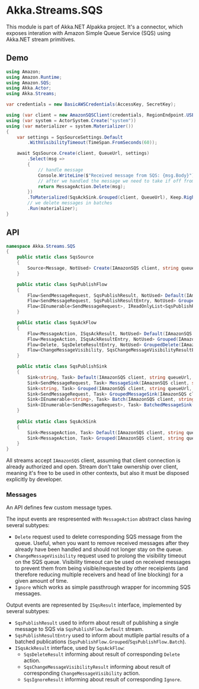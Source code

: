 # Akka.Streams.SQS

This module is part of Akka.NET Alpakka project. It's a connector, which exposes interation with Amazon Simple Queue Service (SQS) using Akka.NET stream primitives.

## Demo

```csharp
using Amazon;
using Amazon.Runtime;
using Amazon.SQS;
using Akka.Actor;
using Akka.Streams;

var credentials = new BasicAWSCredentials(AccessKey, SecretKey);

using (var client = new AmazonSQSClient(credentials, RegionEndpoint.USEast1))
using (var system = ActorSystem.Create("system"))
using (var materializer = system.Materializer())
{
    var settings = SqsSourceSettings.Default
        .WithVisibilityTimeout(TimeSpan.FromSeconds(60));

    await SqsSource.Create(client, QueueUrl, settings)
        .Select(msg =>
        {
            // handle message
            Console.WriteLine($"Received message from SQS: {msg.Body}");
            // after we handled the message we need to take if off from the queue
            return MessageAction.Delete(msg);
        })
        .ToMaterialized(SqsAckSink.Grouped(client, QueueUrl), Keep.Right)
        // we delete messages in batches
        .Run(materializer);
}
```

## API

```csharp
namespace Akka.Streams.SQS 
{
    public static class SqsSource
    {
        Source<Message, NotUsed> Create(IAmazonSQS client, string queueUrl, SqsSourceSettings settings = null);
    }

    public static class SqsPublishFlow
    {
        Flow<SendMessageRequest, SqsPublishResult, NotUsed> Default(IAmazonSQS client, string queueUrl, SqsPublishSettings settings = null);
        Flow<SendMessageRequest, SqsPublishResultEntry, NotUsed> Grouped(IAmazonSQS client, string queueUrl, SqsPublishGroupedSettings settings = null);
        Flow<IEnumerable<SendMessageRequest>, IReadOnlyList<SqsPublishResultEntry>, NotUsed> Batch(IAmazonSQS client, string queueUrl, SqsPublishBatchSettings settings = null);
    }

    public static class SqsAckFlow
    {
        Flow<MessageAction, ISqsAckResult, NotUsed> Default(IAmazonSQS client, string queueUrl, SqsAckSettings settings = null);
        Flow<MessageAction, ISqsAckResultEntry, NotUsed> Grouped(IAmazonSQS client, string queueUrl, SqsAckGroupedSettings settings = null);
        Flow<Delete, SqsDeleteResultEntry, NotUsed> GroupedDelete(IAmazonSQS client, string queueUrl, SqsAckGroupedSettings settings = null);
        Flow<ChangeMessageVisibility, SqsChangeMessageVisibilityResultEntry, NotUsed> GroupedChangeMessageVisibility(IAmazonSQS client, string queueUrl, SqsAckGroupedSettings settings = null);
    }

    public static class SqsPublishSink
    {
        Sink<string, Task> Default(IAmazonSQS client, string queueUrl, SqsPublishSettings settings = null);
        Sink<SendMessageRequest, Task> MessageSink(IAmazonSQS client, string queueUrl, SqsPublishSettings settings = null);
        Sink<string, Task> Grouped(IAmazonSQS client, string queueUrl, SqsPublishGroupedSettings settings = null);
        Sink<SendMessageRequest, Task> GroupedMessageSink(IAmazonSQS client, string queueUrl, SqsPublishGroupedSettings settings = null);
        Sink<IEnumerable<string>, Task> Batch(IAmazonSQS client, string queueUrl, SqsPublishBatchSettings settings = null);
        Sink<IEnumerable<SendMessageRequest>, Task> BatchedMessageSink(IAmazonSQS client, string queueUrl, SqsPublishBatchSettings settings = null);
    }
    
    public static class SqsAckSink
    {
        Sink<MessageAction, Task> Default(IAmazonSQS client, string queueUrl, SqsAckSettings settings = null);
        Sink<MessageAction, Task> Grouped(IAmazonSQS client, string queueUrl, SqsAckGroupedSettings settings = null);
    }
}
```

All streams accept `IAmazonSQS` client, assuming that client connection is already authorized and open. Stream don't take ownership over client, meaning it's free to be used in other contexts, but also it must be disposed explicitly by developer.

### Messages

An API defines few custom message types. 

The input events are respresented with `MessageAction` abstract class having several subtypes:

- `Delete` request used to delete corresponding SQS message from the queue. Useful, when you want to remove received messages after they already have been handled and should not longer stay on the queue.
- `ChangeMessageVisibility` request used to prolong the visibility timeout on the SQS queue. Visibility timeout can be used on received messages to prevent them from being visible/requested by other receipients (and therefore reducing multiple receivers and head of line blocking) for a given amount of time.
- `Ignore` which works as simple passthrough wrapper for incomming SQS messages.

Output events are represented by `ISqsResult` interface, implemented by several subtypes:

- `SqsPublishResult` used to inform about result of publishing a single message to SQS via `SqsPublishFlow.Default` stream.
- `SqsPublishResultEntry` used to inform about mutliple partial results of a batched publications (`SqsPublishFlow.Grouped`/`SqsPublishFlow.Batch`).
- `ISqsAckResult` interface, used by `SqsAckFlow`:
    - `SqsDeleteResult` informing about result of corresponding `Delete` action.
    - `SqsChangeMessageVisibilityResult` informing about result of corresponding `ChangeMessageVisibility` action.
    - `SqsIgnoreResult` informing about result of corresponding `Ignore`.